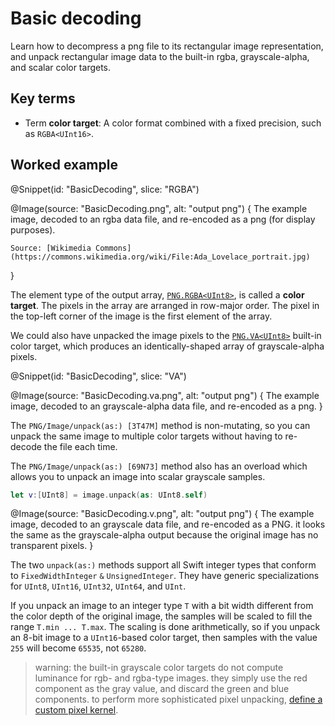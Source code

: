 # Basic decoding

Learn how to decompress a png file to its rectangular image representation, and unpack rectangular image data to the built-in rgba, grayscale-alpha, and scalar color targets.

## Key terms

-   Term **color target**:
    A color format combined with a fixed precision, such as `RGBA<UInt16>`.

## Worked example

@Snippet(id: "BasicDecoding", slice: "RGBA")

@Image(source: "BasicDecoding.png", alt: "output png") {
    The example image, decoded to an rgba data file, and re-encoded as a png (for display purposes).

    Source: [Wikimedia Commons](https://commons.wikimedia.org/wiki/File:Ada_Lovelace_portrait.jpg)
}

The element type of the output array, [`PNG.RGBA<UInt8>`](PNG/RGBA), is called a **color target**. The pixels in the array are arranged in row-major order. The pixel in the top-left corner of the image is the first element of the array.

We could also have unpacked the image pixels to the [`PNG.VA<UInt8>`](PNG/VA) built-in color target, which produces an identically-shaped array of grayscale-alpha pixels.

@Snippet(id: "BasicDecoding", slice: "VA")

@Image(source: "BasicDecoding.va.png", alt: "output png") {
    The example image, decoded to an grayscale-alpha data file, and re-encoded as a png.
}

The ``PNG/Image/unpack(as:) [3T47M]`` method is non-mutating, so you can unpack the same image to multiple color targets without having to re-decode the file each time.

The ``PNG/Image/unpack(as:) [69N73]`` method also has an overload which allows you to unpack an image into scalar grayscale samples.

```swift
let v:[UInt8] = image.unpack(as: UInt8.self)
```

@Image(source: "BasicDecoding.v.png", alt: "output png") {
    The example image, decoded to an grayscale data file, and re-encoded as a PNG. it looks the same as the grayscale-alpha output because the original image has no transparent pixels.
}

The two `unpack(as:)` methods support all Swift integer types that conform to ``FixedWidthInteger`` `&` ``UnsignedInteger``. They have generic specializations for ``UInt8``, ``UInt16``, ``UInt32``, ``UInt64``, and ``UInt``.

If you unpack an image to an integer type `T` with a bit width different from the color depth of the original image, the samples will be scaled to fill the range `T.min ... T.max`. The scaling is done arithmetically, so if you unpack an 8-bit image to a ``UInt16``-based color target, then samples with the value `255` will become `65535`, not `65280`.

> warning: the built-in grayscale color targets do not compute luminance for rgb- and rgba-type images. they simply use the red component as the gray value, and discard the green and blue components. to perform more sophisticated pixel unpacking, [define a custom pixel kernel](CustomColor).

